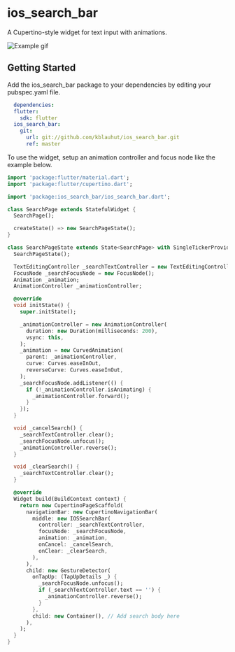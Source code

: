 # ios_search_bar

A Cupertino-style widget for text input with animations.

![Example gif](https://media.giphy.com/media/409q1dI9os6zXuuQDD/giphy.gif)

## Getting Started

Add the ios_search_bar package to your dependencies by editing your pubspec.yaml file.

```yaml
  dependencies:
  flutter:
    sdk: flutter
  ios_search_bar:
    git:
      url: git://github.com/kblauhut/ios_search_bar.git
      ref: master
```

To use the widget, setup an animation controller and focus node like the example below.

```dart
import 'package:flutter/material.dart';
import 'package:flutter/cupertino.dart';

import 'package:ios_search_bar/ios_search_bar.dart';

class SearchPage extends StatefulWidget {
  SearchPage();

  createState() => new SearchPageState();
}

class SearchPageState extends State<SearchPage> with SingleTickerProviderStateMixin {
  SearchPageState();

  TextEditingController _searchTextController = new TextEditingController();
  FocusNode _searchFocusNode = new FocusNode();
  Animation _animation;
  AnimationController _animationController;

  @override
  void initState() {
    super.initState();

    _animationController = new AnimationController(
      duration: new Duration(milliseconds: 200),
      vsync: this,
    );
    _animation = new CurvedAnimation(
      parent: _animationController,
      curve: Curves.easeInOut,
      reverseCurve: Curves.easeInOut,
    );
    _searchFocusNode.addListener(() {
      if (!_animationController.isAnimating) {
        _animationController.forward();
      }
    });
  }

  void _cancelSearch() {
    _searchTextController.clear();
    _searchFocusNode.unfocus();
    _animationController.reverse();
  }

  void _clearSearch() {
    _searchTextController.clear();
  }

  @override
  Widget build(BuildContext context) {
    return new CupertinoPageScaffold(
      navigationBar: new CupertinoNavigationBar(
        middle: new IOSSearchBar(
          controller: _searchTextController,
          focusNode: _searchFocusNode,
          animation: _animation,
          onCancel: _cancelSearch,
          onClear: _clearSearch,
        ),
      ),
      child: new GestureDetector(
        onTapUp: (TapUpDetails _) {
          _searchFocusNode.unfocus();
          if (_searchTextController.text == '') {
            _animationController.reverse();
          }
        },
        child: new Container(), // Add search body here
      ),
    );
  }
}
```
